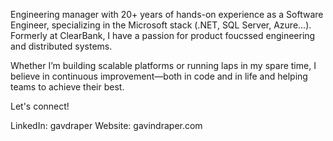 Engineering manager with 20+ years of hands-on experience as a Software Engineer, specializing in the Microsoft stack (.NET, SQL Server, Azure...). Formerly at ClearBank, I have a passion for product foucssed engineering and distributed systems.

Whether I’m building scalable platforms or running laps in my spare time, I believe in continuous improvement—both in code and in life and helping teams to achieve their best. 


Let's connect!

LinkedIn: gavdraper
Website: gavindraper.com
